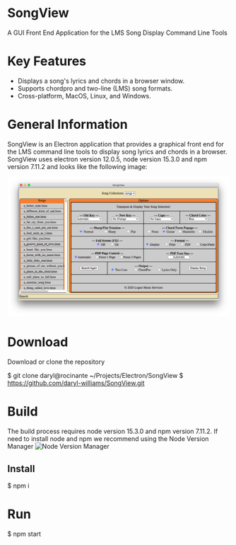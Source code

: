 # SongView
A GUI Front End Application for the LMS Song Display Command Line Tools

# Key Features
* Displays a song's lyrics and chords in a browser window.
* Supports chordpro and two-line (LMS) song formats.
* Cross-platform, MacOS, Linux, and Windows.

# General Information
SongView is an Electron application that provides a graphical front end for the LMS command line tools to display song lyrics and chords in a browser. SongView uses electron version 12.0.5, node version 15.3.0 and npm version 7.11.2 and looks like the following image:

![SongView Imge](/images/songview.png)

# Download
Download or clone the repository

$ git clone daryl@rocinante ~/Projects/Electron/SongView $ https://github.com/daryl-williams/SongView.git

# Build
The build process requires node version 15.3.0 and npm version 7.11.2. If need to install node and npm we recommend using the Node Version Manager ![Node Version Manager](https://github.com/nvm-sh/nvm)

## Install
$ npm i

# Run
$ npm start
